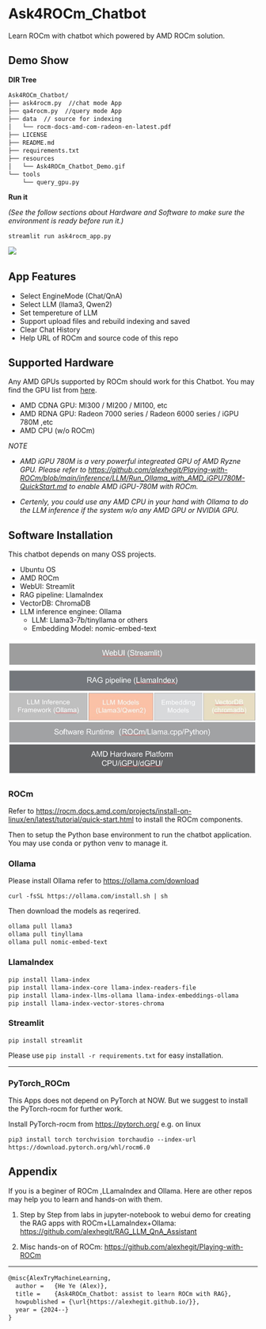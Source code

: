 # Ask4ROCm_Chatbot
Learn ROCm with chatbot which powered by AMD ROCm solution.

## Demo Show

**DIR Tree**

```
Ask4ROCm_Chatbot/
├── ask4rocm.py  //chat mode App
├── qa4rocm.py  //query mode App
├── data  // source for indexing
│   └── rocm-docs-amd-com-radeon-en-latest.pdf
├── LICENSE
├── README.md
├── requirements.txt
├── resources
│   └── Ask4ROCm_Chatbot_Demo.gif
└── tools
    └── query_gpu.py
```

**Run it**

*(See the follow sections about Hardware and Software to make sure the environment is ready before run it.)*

```
streamlit run ask4rocm_app.py
```

![](./resources/Ask4ROCm_Chatbot_Demo.gif)

## App Features
- Select EngineMode (Chat/QnA)
- Select LLM (llama3, Qwen2)
- Set tempereture of LLM
- Support upload files and rebuild indexing and saved
- Clear Chat History
- Help URL of ROCm and source code of this repo


## Supported Hardware
Any AMD GPUs supported by ROCm should work for this Chatbot. You may find the GPU list from [here](https://rocm.docs.amd.com/projects/install-on-linux/en/latest/reference/system-requirements.html).

- AMD CDNA GPU:  MI300 / MI200 / MI100, etc
- AMD RDNA GPU: Radeon 7000 series / Radeon  6000 series / iGPU 780M ,etc
- AMD CPU (w/o ROCm)

*NOTE*

- *AMD iGPU 780M is a very powerful integreated GPU of AMD Ryzne GPU. Please refer to https://github.com/alexhegit/Playing-with-ROCm/blob/main/inference/LLM/Run_Ollama_with_AMD_iGPU780M-QuickStart.md to enable AMD iGPU-780M with ROCm.*

- *Certenly, you could use any AMD CPU in your hand with Ollama to do the LLM inference if the system w/o any AMD GPU or NVIDIA GPU.*


## Software Installation
This chatbot depends on many OSS projects.
- Ubuntu OS
- AMD ROCm
- WebUI: Streamlit
- RAG pipeline: LlamaIndex
- VectorDB: ChromaDB
- LLM inference enginee: Ollama
  - LLM: Llama3-7b/tinyllama or others
  - Embedding Model: nomic-embed-text

![](./resources/ask4rocm_soulution_arch.JPG)

### ROCm
Refer to https://rocm.docs.amd.com/projects/install-on-linux/en/latest/tutorial/quick-start.html to install the ROCm components.

Then to setup the Python base environment to run the chatbot application. You may use conda or python venv to manage it.


### Ollama
Please install Ollama refer to https://ollama.com/download

```
curl -fsSL https://ollama.com/install.sh | sh
```

Then download the models as reqerired.
```
ollama pull llama3
ollama pull tinyllama
ollama pull nomic-embed-text
```

### LlamaIndex
```
pip install llama-index
pip install llama-index-core llama-index-readers-file 
pip install llama-index-llms-ollama llama-index-embeddings-ollama
pip install llama-index-vector-stores-chroma
```

### Streamlit
```
pip install streamlit
```

Please use `pip install -r requirements.txt` for easy installation.

--------------------------------------------------------------------------------------------------
### PyTorch_ROCm
This Apps does not depend on PyTorch at NOW. But we suggest to install the PyTorch-rocm for further work.

Install PyTorch-rocm from https://pytorch.org/
e.g. on linux
```
pip3 install torch torchvision torchaudio --index-url https://download.pytorch.org/whl/rocm6.0
```

## Appendix
If you is a beginer of ROCm ,LLamaIndex and Ollama. Here are other repos may help you to learn and hands-on with them.
1. Step by Step from labs in jupyter-notebook to webui demo for creating the RAG apps with ROCm+LLamaIndex+Ollama:   
   https://github.com/alexhegit/RAG_LLM_QnA_Assistant
   
1. Misc hands-on of ROCm:
   https://github.com/alexhegit/Playing-with-ROCm



-----------------------------------------
```
@misc{AlexTryMachineLearning,
  author =   {He Ye (Alex)},
  title =    {Ask4ROCm_Chatbot: assist to learn ROCm with RAG},
  howpublished = {\url{https://alexhegit.github.io/}},
  year = {2024--}
}
```
